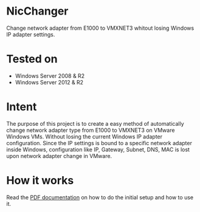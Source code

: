# NicChanger
Change network adapter from E1000 to VMXNET3 whitout losing Windows IP adapter settings.

# Tested on
+ Windows Server 2008 & R2
+ Windows Server 2012 & R2

# Intent
The purpose of this project is to create a easy method of automatically change network adapter type from E1000 to VMXNET3 on VMware Windows VMs. Without losing the current Windows IP adapter configuration. Since the IP settings is bound to a specific network adapter inside Windows, configuration like IP, Gateway, Subnet, DNS, MAC is lost upon network adapter change in VMware.

# How it works
Read the [PDF documentation](https://github.com/fredrik444/NicChanger/blob/master/Setup_NicChanger.pdf) on how to do the initial setup and how to use it.

